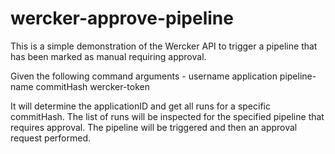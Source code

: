 # wercker-approve-pipeline

This is a simple demonstration of the Wercker API to trigger a pipeline that
has been marked as manual requiring approval. 

Given the following command arguments - 
username application pipeline-name commitHash wercker-token

It will determine the applicationID and get all runs for a specific commitHash. 
The list of runs will be inspected for the specified pipeline that requires approval. 
The pipeline will be triggered and then an approval request performed. 